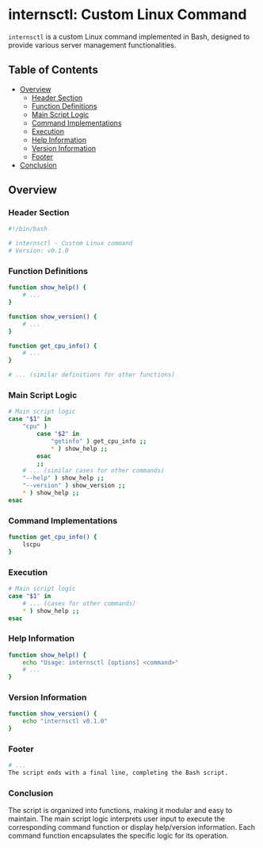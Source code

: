 # internsctl: Custom Linux Command

`internsctl` is a custom Linux command implemented in Bash, designed to provide various server management functionalities.

## Table of Contents

- [Overview](#overview)
  - [Header Section](#header-section)
  - [Function Definitions](#function-definitions)
  - [Main Script Logic](#main-script-logic)
  - [Command Implementations](#command-implementations)
  - [Execution](#execution)
  - [Help Information](#help-information)
  - [Version Information](#version-information)
  - [Footer](#footer)
- [Conclusion](#conclusion)

## Overview

### Header Section

```bash
#!/bin/bash

# internsctl - Custom Linux command
# Version: v0.1.0

```

### Function Definitions
```bash
function show_help() {
    # ...
}

function show_version() {
    # ...
}

function get_cpu_info() {
    # ...
}

# ... (similar definitions for other functions)
```

### Main Script Logic

```bash
# Main script logic
case "$1" in
    "cpu" )
        case "$2" in
            "getinfo" ) get_cpu_info ;;
            * ) show_help ;;
        esac
        ;;
    # ... (similar cases for other commands)
    "--help" ) show_help ;;
    "--version" ) show_version ;;
    * ) show_help ;;
esac
```

### Command Implementations
```bash
function get_cpu_info() {
    lscpu
}
```

### Execution
```bash
# Main script logic
case "$1" in
    # ... (cases for other commands)
    * ) show_help ;;
esac
```

### Help Information

```bash
function show_help() {
    echo "Usage: internsctl [options] <command>"
    # ...
}
```

### Version Information
```bash
function show_version() {
    echo "internsctl v0.1.0"
}
```

### Footer
```bash
# ...
The script ends with a final line, completing the Bash script.
```

### Conclusion
The script is organized into functions, making it modular and easy to maintain. The main script logic interprets user input to execute the corresponding command function or display help/version information. Each command function encapsulates the specific logic for its operation.




